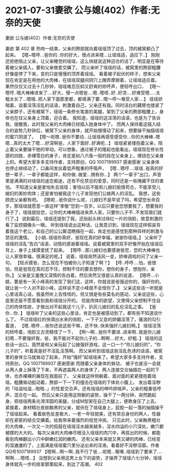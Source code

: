 # 2021-07-31妻欲 公与媳(402）作者:无奈的天使



妻欲 公与媳(402）作者:无奈的天使



妻欲 第 402 章
热吻一结束，父亲的胯部就向着瑶瑶顶了过去，顶的被窝都凸了起来。
【嗯~嗯呼...爸你的..你的好大，慢点进来嗯...让瑶瑶适，适应下..】 刚刚还拒绝阻止父亲，让父亲睡觉的瑶瑶，这么快就说这种迎合的话了，明显是在等待着被父亲插入，要和父亲做爱交媾了。
而父亲听了瑶瑶的话，被窝里的胯部粗腰好像是停了下来，变的只是慢慢的顶弄着瑶瑶。 看着被子起伏的样子，想来父亲现在肯定是在用他的大肉棒，在瑶瑶双腿间阴穴上蹭弄摩擦着，让瑶瑶适应着。
果然仅仅又过去十几秒钟，瑶瑶难忍压抑又舒爽的矫呼声，便轻呼出口， 【嗯～嗯哼..哦大棒棒进来了....好大，慢一点嗯爸....嗯..嗯唔..好..好烫....好难受嗯.....太粗太长了...嗯哦..把人家下面那里都，都填满了要...嗯～呼～难受人家....】 瑶瑶娇喘着，说着淫荡淫乱的话语，刺激着自己，父亲还有我。同时洁白的藕臂也搂紧了父亲脖子，还有被窝下，瑶瑶一条修长笔直的美腿，架到了父亲的胯部粗腰上，身体也在往父亲身上顶着，迎合着。
我知道，瑶瑶的这淫荡的话语，也是为了告诉我，提醒我，此时我父亲的大肉棒已经插入她身体中了。 而两人保持着这插入结合的姿势几秒钟后，被窝下父亲的身体，就开始慢慢动了起来，想要操干抽插瑶瑶的蜜穴阴道了。
【嗯～呃嗯..爸你不要动...让瑶瑶再感受感受你...你的大棒棒..嗯嗯...真的太大了嗯....好深啊爸，人家下面好..好满呃...】 瑶瑶紧紧搂抱着父亲，阻止着父亲要操干她的举动。可以想象，通过被子的隆起也能看出，瑶瑶现在修长性感的四肢，赤裸雪白的身子，肯定是如八爪鱼一般的挂在父亲身上，缠绕在父亲身上的。希望大家多多支持作者，支持原创，QQ 1007189937 感谢感谢
父亲身体也停止继续动了，口鼻间发出着低声粗重的呼吸声， 【嗯...嗯哼....瑶瑶..爸真的好想一辈子，一辈子都能这样，和你做..做爱...拥有你...】 两个“一辈子”出口，声音里是满满的对瑶瑶的迷恋痴迷，还有不伦禁忌的爱意，同时还是一些掩藏不住的害怕。 不知道父亲是害怕失去瑶瑶；害怕以后不能和儿媳妇偷情苟合，不能享受儿媳妇的美妙肉体；还是害怕被我这个儿子发现他们公媳两人的淫乱。 我想，这些顾虑父亲都有吧。
【嗯呢...爸你说什么呢，儿媳妇不是早说了吗，希望您长命百岁。那瑶瑶就愿意一直这样“孝敬”您到一百岁。以后只要爸您想要我了，想要我的身子了，瑶瑶就给您，让你的大棒棒插进来弄人家。只要你儿子不..不发现我们就行了。】 说到最后，瑶瑶还提到了我，还抬起头转过绯红一片的俏脸，故意刺激的看了监控摄像头一眼。 听到瑶瑶说出这种话，让我意识到，瑶瑶现在这样假装背着我这个老公，和自己的公公厮混瞎搞在一起，肯定也是感觉到那种异样的刺激与禁忌的激情。
【小姚..瑶瑶你真好，爸现在真的好幸福，谢谢你瑶瑶。】 父亲听了瑶瑶的淫乱“告白”话语，动情的感谢着瑶瑶。说着被窝里的双手好像开始在瑶瑶后背上，身子上揉摸爱抚了起来。
【嗯呼...那儿媳妇也要感谢爸您，您的大棒棒也让人家很幸福，很满足的呢。】 说着，瑶瑶突然话风一变，娇嗔调戏的问了父亲一句， 【轻点摸爸，怎么现在不怕被你儿子知道了啊？】
【呼..呼呼....怕，爸很怕，但是爸现在真的忍不住，控制不住的要去想你，想你的身子，想抱你，亲你。】 父亲是又羞愧又深情的告白着，然后突然又很是认真的说道， 【嗯呼...小姚，要是有一天小峰真的发现了我们这，这样，你就说是爸强迫你的，强奸你的。就让爸一个人对不起小峰，这样说不定小峰就不会怪你了。】
父亲这些话一听就是心里话真心话，我虽然听上去怪怪的，但又很是有些莫名的感动，父亲说这些，心底里还是不愿意看到我和瑶瑶分开的。 但是肉体的欲望，又使得父亲控制不住自己的肉体性欲，才做出对不起我这个儿子，扒灰儿媳妇的乱伦淫乱之事。
【爸你...你..】 瑶瑶听了父亲的这些心里话，肯定也是被感动到了。都有些不知道说什么了。 不过瑶瑶红的快滴出水来的俏脸，一下子又变的娇媚淫荡了，骚浪的勾引着道， 【嗯..嗯呼....爸你还说这些干嘛，还不快..快来强奸儿媳妇啊。】 瑶瑶淫荡的矫呼着，俏脸又古灵精怪了一下， 【啊～啊...爸你不要进..进来啊..我是你儿媳妇嗯...不要强奸我，爸，我不能对不起你儿子的...啊啊....好大，好粗..】 瑶瑶的这些话一出口，竟然是和父亲玩起了公媳强奸游戏，这一口一个“你儿媳妇的”，“你儿子的”，听着真是好不淫乱淫荡啊。  而父亲听到瑶瑶这些淫乱色诱的话语，被窝里的身体立马就耸动了起来，开始“强奸”起瑶瑶来了。希望大家多多支持作者，支持原创，QQ 1007189937 感谢感谢
而随着父亲身体的耸动， 被子也是没一会就从两人身上掉落了下来，不再遮盖两人的身体了，两人连接交合抽插在一起的下体，也赤裸裸的展现在我面前了。
父亲就这样侧躺着，面对面的紧紧搂抱着瑶瑶，粗腰耸动挺动着，胯部一下一下的撞击在瑶瑶的下体处小腹上。 发出着淫秽的「咕滋咕滋...啪啪..」的性爱交合声。还有瑶瑶的呻吟娇喘声，父亲的粗重低呼声，混合在一起。
然后父亲只是用这侧躺的姿势，操干了一两分钟，突然跪起身，把瑶瑶两条光滑浑圆的美腿，分成M型架在自己大腿上，便欺身压了上去。 紧接着，身材精壮皮肤黝黑的父亲，就伏在了瑶瑶身上，屁股一起一落的抽插操干了瑶瑶起来。
看着肤色反差极大，一老一年轻貌美，还有禁忌身份的两人，性器却在紧密的结合交媾着。给我带来着强烈的视觉冲突。
只见此时，父亲黝黑粗壮的大肉棒，一次又一次的捣鼓在瑶瑶淫水越来越多，淫水四溢的小穴深处，嫩穴都被撑的大大的。
每次父亲的大肉棒尽根没入瑶瑶的肉穴中，再拔出的时候，都能看到肉棒翻出小穴中鲜嫩红润的嫩肉。 还有父亲本来就又黑又硬的肉棒，已经变的湿漉漉的了，上面满是瑶瑶蜜穴里分泌出来的淫液。看着好不淫秽淫靡。作者QQ号1007189937
【嗯啊...啊～啊..我不行了爸....呃嗯...喔噢..瑶瑶到了要来了....啊啊.....嗯唔...】 没想到父亲用这男上女下的姿势，才操弄了瑶瑶六七分钟，瑶瑶身体就先一步的痉挛颤栗起来，到达了高潮。 402


